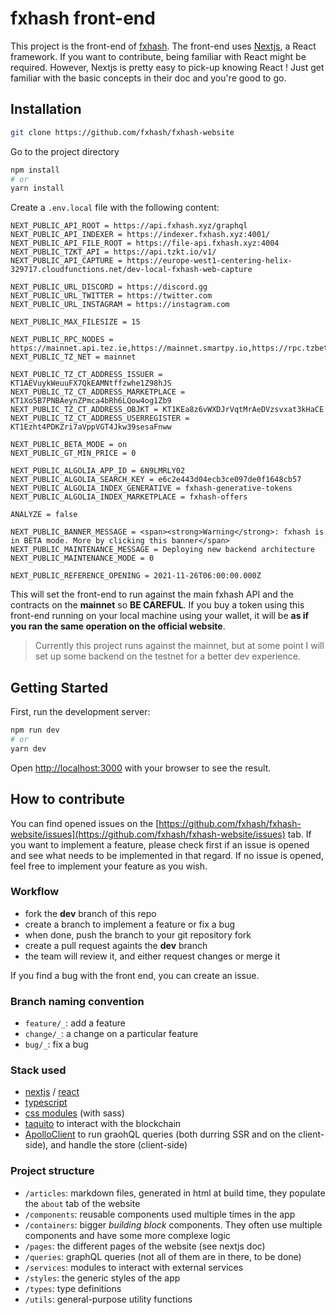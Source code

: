 # fxhash front-end

This project is the front-end of [fxhash](https://fxhash.xyz/).
The front-end uses [Nextjs](https://nextjs.org/), a React framework.
If you want to contribute, being familiar with React might be required. However, Nextjs is pretty easy to pick-up knowing React ! Just get familiar with the basic concepts in their doc and you're good to go.


## Installation

```bash
git clone https://github.com/fxhash/fxhash-website
```

Go to the project directory

```bash
npm install
# or
yarn install
```

Create a `.env.local` file with the following content:

```
NEXT_PUBLIC_API_ROOT = https://api.fxhash.xyz/graphql
NEXT_PUBLIC_API_INDEXER = https://indexer.fxhash.xyz:4001/
NEXT_PUBLIC_API_FILE_ROOT = https://file-api.fxhash.xyz:4004
NEXT_PUBLIC_TZKT_API = https://api.tzkt.io/v1/
NEXT_PUBLIC_API_CAPTURE = https://europe-west1-centering-helix-329717.cloudfunctions.net/dev-local-fxhash-web-capture

NEXT_PUBLIC_URL_DISCORD = https://discord.gg
NEXT_PUBLIC_URL_TWITTER = https://twitter.com
NEXT_PUBLIC_URL_INSTAGRAM = https://instagram.com

NEXT_PUBLIC_MAX_FILESIZE = 15

NEXT_PUBLIC_RPC_NODES = https://mainnet.api.tez.ie,https://mainnet.smartpy.io,https://rpc.tzbeta.net,https://teznode.letzbake.com
NEXT_PUBLIC_TZ_NET = mainnet

NEXT_PUBLIC_TZ_CT_ADDRESS_ISSUER = KT1AEVuykWeuuFX7QkEAMNtffzwhe1Z98hJS
NEXT_PUBLIC_TZ_CT_ADDRESS_MARKETPLACE = KT1Xo5B7PNBAeynZPmca4bRh6LQow4og1Zb9
NEXT_PUBLIC_TZ_CT_ADDRESS_OBJKT = KT1KEa8z6vWXDJrVqtMrAeDVzsvxat3kHaCE
NEXT_PUBLIC_TZ_CT_ADDRESS_USERREGISTER = KT1Ezht4PDKZri7aVppVGT4Jkw39sesaFnww

NEXT_PUBLIC_BETA_MODE = on
NEXT_PUBLIC_GT_MIN_PRICE = 0

NEXT_PUBLIC_ALGOLIA_APP_ID = 6N9LMRLY02
NEXT_PUBLIC_ALGOLIA_SEARCH_KEY = e6c2e443d04ecb3ce097de0f1648cb57
NEXT_PUBLIC_ALGOLIA_INDEX_GENERATIVE = fxhash-generative-tokens
NEXT_PUBLIC_ALGOLIA_INDEX_MARKETPLACE = fxhash-offers

ANALYZE = false

NEXT_PUBLIC_BANNER_MESSAGE = <span><strong>Warning</strong>: fxhash is in BETA mode. More by clicking this banner</span>
NEXT_PUBLIC_MAINTENANCE_MESSAGE = Deploying new backend architecture
NEXT_PUBLIC_MAINTENANCE_MODE = 0

NEXT_PUBLIC_REFERENCE_OPENING = 2021-11-26T06:00:00.000Z
```

This will set the front-end to run against the main fxhash API and the contracts on the **mainnet** so **BE CAREFUL**. If you buy a token using this front-end running on your local machine using your wallet, it will be **as if you ran the same operation on the official website**.

> Currently this project runs against the mainnet, but at some point I will set up some backend on the testnet for a better dev experience.


## Getting Started

First, run the development server:

```bash
npm run dev
# or
yarn dev
```

Open [http://localhost:3000](http://localhost:3000) with your browser to see the result.


## How to contribute

You can find opened issues on the [https://github.com/fxhash/fxhash-website/issues](https://github.com/fxhash/fxhash-website/issues) tab. If you want to implement a feature, please check first if an issue is opened and see what needs to be implemented in that regard. If no issue is opened, feel free to implement your feature as you wish.

### Workflow

* fork the **dev** branch of this repo
* create a branch to implement a feature or fix a bug
* when done, push the branch to your git repository fork
* create a pull request againts the **dev** branch
* the team will review it, and either request changes or merge it

If you find a bug with the front end, you can create an issue.

### Branch naming convention

* `feature/_`: add a feature
* `change/_`: a change on a particular feature
* `bug/_`: fix a bug

### Stack used

* [nextjs](https://nextjs.org/) / [react](https://reactjs.org/)
* [typescript](https://www.typescriptlang.org/)
* [css modules](https://github.com/css-modules/css-modules) (with sass)
* [taquito](https://tezostaquito.io/) to interact with the blockchain
* [ApolloClient](https://www.apollographql.com/docs/react/) to run graohQL queries (both durring SSR and on the client-side), and handle the store (client-side)

### Project structure

* `/articles`: markdown files, generated in html at build time, they populate the `about` tab of the website
* `/components`: reusable components used multiple times in the app
* `/containers`: bigger *building block* components. They often use multiple components and have some more complexe logic
* `/pages`: the different pages of the website (see nextjs doc)
* `/queries`: graphQL queries (not all of them are in there, to be done)
* `/services`: modules to interact with external services
* `/styles`: the generic styles of the app
* `/types`: type definitions
* `/utils`: general-purpose utility functions 